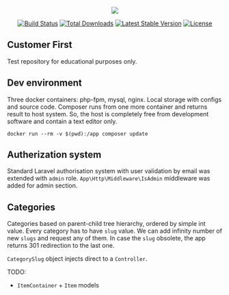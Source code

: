 <p align="center"><img src="https://laravel.com/assets/img/components/logo-laravel.svg"></p>

<p align="center">
<a href="https://travis-ci.org/laravel/framework"><img src="https://travis-ci.org/laravel/framework.svg" alt="Build Status"></a>
<a href="https://packagist.org/packages/laravel/framework"><img src="https://poser.pugx.org/laravel/framework/d/total.svg" alt="Total Downloads"></a>
<a href="https://packagist.org/packages/laravel/framework"><img src="https://poser.pugx.org/laravel/framework/v/stable.svg" alt="Latest Stable Version"></a>
<a href="https://packagist.org/packages/laravel/framework"><img src="https://poser.pugx.org/laravel/framework/license.svg" alt="License"></a>
</p>

## Customer First

Test repository for educational purposes only.

## Dev environment

Three docker containers: php-fpm, mysql, nginx. Local storage with configs and source code. Composer runs from one more container and returns result to host system. So, the host is completely free from development software and contain a text editor only.

`docker run --rm -v $(pwd):/app composer update`

## Autherization system

Standard Laravel authorisation system with user validation by email was extended with `admin` role.
`App\Http\Middleware\IsAdmin` middleware was added for admin section.

## Categories

Categories based on parent-child tree hierarchy, ordered by simple int value.
Every category  has to have `slug` value. We can add infinity number of new `slugs` and request any of them. In case the `slug` obsolete, the app returns 301 redirection to the last one.

`CategorySlug` object injects direct to a `Controller`.



TODO:
 * `ItemContainer` + `Item` models